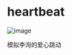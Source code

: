 # heartbeat
![image](https://github.com/666dezqq/heartbeat/assets/126430873/91e159ac-e360-4bea-bc70-7f38fb6afa2b)

模拟李洵的爱心跳动

